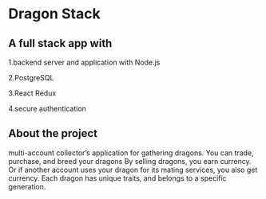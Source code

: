 # Dragon Stack

## A full stack app with 
   1.backend server and application with Node.js  
   
   2.PostgreSQL
   
   3.React Redux
   
   4.secure authentication

## About the project
multi-account collector’s application for gathering dragons.
You can trade, purchase, and breed your dragons
By selling dragons, you earn currency. 
Or if another account uses your dragon for its mating services, you also get currency.
Each dragon has unique traits, and belongs to a specific generation.
